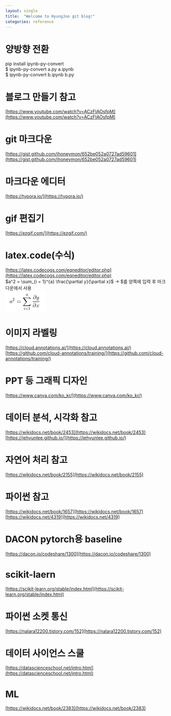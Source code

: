 ```yaml
---
layout: single
title:  "Welcome to HyungJoo git blog!"
categories: reference
---
```


# 양방향 전환       
pip install ipynb-py-convert    
$ ipynb-py-convert a.py a.ipynb         
$ ipynb-py-convert b.ipynb b.py     

# 블로그 만들기 참고  
[https://www.youtube.com/watch?v=ACzFIAOsfpM](https://www.youtube.com/watch?v=ACzFIAOsfpM)   

# git 마크다운
[https://gist.github.com/ihoneymon/652be052a0727ad59601](https://gist.github.com/ihoneymon/652be052a0727ad59601)
  
# 마크다운 에디터  
[https://typora.io/](https://typora.io/)  

# gif 편집기
[https://ezgif.com/](https://ezgif.com/)

# latex.code(수식)
[https://latex.codecogs.com/eqneditor/editor.php](https://latex.codecogs.com/eqneditor/editor.php)     
$a^2 = \sum_{i = 1}^{a} \frac{\partial y}{\partial x}$ -> $를 양쪽에 입력 후 마크다운에서 사용      
![latex](/assets/images/latex.PNG)

# 이미지 라벨링
[https://cloud.annotations.ai/](https://cloud.annotations.ai/)      
[https://github.com/cloud-annotations/training/](https://github.com/cloud-annotations/training/)

# PPT 등 그래픽 디자인
[https://www.canva.com/ko_kr/](https://www.canva.com/ko_kr/)

# 데이터 분석, 시각화 참고
[https://wikidocs.net/book/2453](https://wikidocs.net/book/2453)
[https://jehyunlee.github.io/](https://jehyunlee.github.io/)

# 자연어 처리 참고
[https://wikidocs.net/book/2155](https://wikidocs.net/book/2155)

# 파이썬 참고
[https://wikidocs.net/book/1657](https://wikidocs.net/book/1657)    
[https://wikidocs.net/4319](https://wikidocs.net/4319)  


# DACON pytorch용 baseline
[https://dacon.io/codeshare/1300](https://dacon.io/codeshare/1300)

# scikit-laern
[https://scikit-learn.org/stable/index.html](https://scikit-learn.org/stable/index.html)

# 파이썬 소켓 통신
[https://nalara12200.tistory.com/152](https://nalara12200.tistory.com/152)

# 데이터 사이언스 스쿨
[https://datascienceschool.net/intro.html](https://datascienceschool.net/intro.html)

# ML
[https://wikidocs.net/book/2383](https://wikidocs.net/book/2383)
